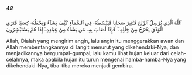 ##### 48

<span class="ayah">ٱللَّهُ ٱلَّذِى يُرْسِلُ ٱلرِّيَٰحَ فَتُثِيرُ سَحَابًۭا فَيَبْسُطُهُۥ فِى ٱلسَّمَآءِ كَيْفَ يَشَآءُ وَيَجْعَلُهُۥ كِسَفًۭا فَتَرَى ٱلْوَدْقَ يَخْرُجُ مِنْ خِلَٰلِهِۦ ۖ فَإِذَآ أَصَابَ بِهِۦ مَن يَشَآءُ مِنْ عِبَادِهِۦٓ إِذَا هُمْ يَسْتَبْشِرُونَ</span>

<span class="ayah_translation">Allah, Dialah yang mengirim angin, lalu angin itu menggerakkan awan dan Allah membentangkannya di langit menurut yang dikehendaki-Nya, dan menjadikannya bergumpal-gumpal; lalu kamu lihat hujan keluar dari celah-celahnya, maka apabila hujan itu turun mengenai hamba-hamba-Nya yang dikehendaki-Nya, tiba-tiba mereka menjadi gembira.</span>
